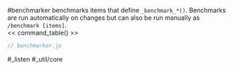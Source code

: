#benchmarker benchmarks items that define `_benchmark_*()`. Benchmarks are run automatically on changes but can also be run manually as `/benchmark [items]`.  
<< command_table() >>

```js_removed:benchmarker.js
// benchmarker.js
```

#_listen #_util/core